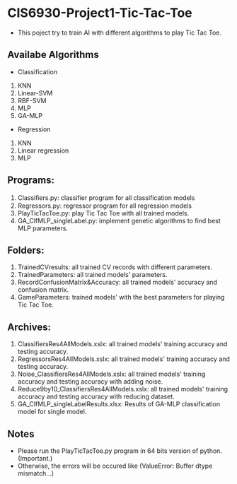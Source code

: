 # CIS6930-Project1-Tic-Tac-Toe
* This poject try to train AI with different algorithms to play Tic Tac Toe.

## Availabe Algorithms
* Classification
 1. KNN
 2. Linear-SVM
 3. RBF-SVM
 4. MLP
 5. GA-MLP
* Regression
 1. KNN
 2. Linear regression
 3. MLP
 
## Programs:
 1. Classiﬁers.py: classifier program for all classification models
 2. Regressors.py: regressor program for all regression models
 3. PlayTicTacToe.py: play Tic Tac Toe with all trained models.
 4. GA_ClfMLP_singleLabel.py: implement genetic algorithms to find best MLP parameters.
 
## Folders:
 1. TrainedCVresults: all trained CV records with different parameters.
 2. TrainedParameters: all trained models' parameters.
 3. RecordConfusionMatrix&Accuracy: all trained models' accuracy and confusion matrix.
 4. GameParameters: trained models' with the best parameters for playing Tic Tac Toe.
 
## Archives:
 1. ClassifiersRes4AllModels.xslx: all trained models' training accuracy and testing accuracy.
 2. RegressorsRes4AllModels.xslx:  all trained models' training accuracy and testing accuracy.
 3. Noise_ClassifiersRes4AllModels.xslx:  all trained models' training accuracy and testing accuracy with adding noise.
 4. Reduce9by10_ClassifiersRes4AllModels.xslx:  all trained models' training accuracy and testing accuracy with reducing dataset.
 5. GA_ClfMLP_singleLabelResults.xlsx: Results of GA-MLP classification model for single model.
 
## Notes
* Please run the PlayTicTacToe.py program in 64 bits version of python. (Important.)
* Otherwise, the errors will be occured like (ValueError: Buffer dtype mismatch...)
